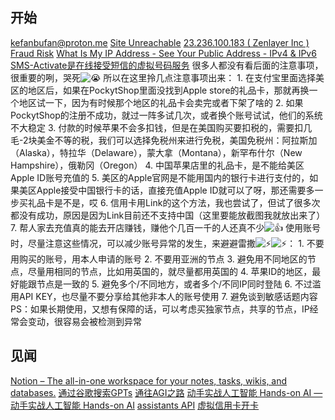
## 开始
kefanbufan@proton.me 
[Site Unreachable](https://mail.proton.me/u/0/inbox?welcome=true)
[23.236.100.183 ( Zenlayer Inc ) Fraud Risk](https://scamalytics.com/ip/23.236.100.183)
[What Is My IP Address - See Your Public Address - IPv4 & IPv6](https://whatismyipaddress.com/)
[SMS-Activate是在线接受短信的虚拟号码服务](https://sms-activate.org/cn)
很多人都没有看后面的注意事项，很重要的咧，哭死![😭](https://www.youtube.com/s/gaming/emoji/7ff574f2/emoji_u1f62d.png) 所以在这里拎几点注意事项出来： 1. 在支付宝里面选择美区的地区后，如果在PockytShop里面没找到Apple store的礼品卡，那就再换一个地区试一下，因为有时候那个地区的礼品卡会卖完或者下架了啥的 2. 如果PockytShop的注册不成功，就过一阵多试几次，或者换个账号试试，他们的系统不大稳定 3. 付款的时候苹果不会多扣钱，但是在美国购买要扣税的，需要扣几毛-2块美金不等的税，我们可以选择免税州来进行免税，美国免税州：阿拉斯加（Alaska），特拉华（Delaware），蒙大拿（Montana），新罕布什尔（New Hampshire），俄勒冈（Oregon） 4. 中国苹果店里的礼品卡，是不能给美区Apple ID账号充值的 5. 美区的Apple官网是不能用国内的银行卡进行支付的，如果美区Apple接受中国银行卡的话，直接充值Apple ID就可以了呀，那还需要多一步买礼品卡是不是，哎 6. 信用卡用Link的这个方法，我也尝试了，但试了很多次都没有成功，原因是因为Link目前还不支持中国（这里要能放截图我就放出来了） 7. 帮人家去充值真的能去开店赚钱，赚他个几百一千的人还真不少![👍](https://www.youtube.com/s/gaming/emoji/7ff574f2/emoji_u1f44d.png) 使用账号时，尽量注意这些情况，可以减少账号异常的发生，来避避雷撒![⚡](https://www.youtube.com/s/gaming/emoji/7ff574f2/emoji_u26a1.png)![⚡](https://www.youtube.com/s/gaming/emoji/7ff574f2/emoji_u26a1.png)： 1. 不要用购买的账号，用本人申请的账号 2. 不要用亚洲的节点 3. 避免用不同地区的节点，尽量用相同的节点，比如用英国的，就尽量都用英国的 4. 苹果ID的地区，最好能跟节点是一致的 5. 避免多个/不同地方，或者多个/不同IP同时登陆 6. 不过滥用API KEY，也尽量不要分享给其他非本人的账号使用 7. 避免谈到敏感话题内容 PS：如果长期使用，又想有保障的话，可以考虑买独家节点，共享的节点，IP经常会变动，很容易会被检测到异常

## 见闻
[Notion – The all-in-one workspace for your notes, tasks, wikis, and databases.](https://gorden-sun.notion.site/11-7-AI-0771acd36fbc4874862a08ddfd278d18)
[通过谷歌搜索GPTs](https://www.google.com/search?q=site%3Achat.openai.com%2Fg&oq=site%3Achat.openai.com%2Fg&gs_lcrp=EgZjaHJvbWUyBggAEEUYOTIGCAEQRRg60gEINzE1MmowajeoAgCwAgA&sourceid=chrome&ie=UTF-8)
[通往AGI之路](https://waytoagi.feishu.cn/wiki/ZvMawDHnUik6TIk10HXccVpdnac)
[动手实战人工智能 Hands-on AI — 动手实战人工智能 Hands-on AI](https://ai.huhuhang.com/intro)
[assistants API](https://platform.openai.com/docs/assistants/overview)
[虚拟信用卡开卡](https://www.youtube.com/watch?v=OS9KRdKNNKY)